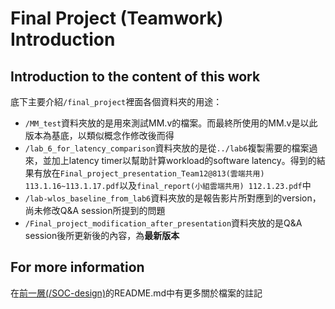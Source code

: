 # Final Project (Teamwork) Introduction

##  Introduction to the content of this work
底下主要介紹`/final_project`裡面各個資料夾的用途：
- `/MM_test`資料夾放的是用來測試MM.v的檔案。而最終所使用的MM.v是以此版本為基底，以類似概念作修改後而得
- `/lab_6_for_latency_comparison`資料夾放的是從`../lab6`複製需要的檔案過來，並加上latency timer以幫助計算workload的software latency。得到的結果有放在`Final_project_presentation_Team12@813(雲端共用) 113.1.16~113.1.17.pdf`以及`final_report(小組雲端共用) 112.1.23.pdf`中
- `/lab-wlos_baseline_from_lab6`資料夾放的是報告影片所對應到的version，尚未修改Q&A session所提到的問題
- `/Final_project_modification_after_presentation`資料夾放的是Q&A session後所更新後的內容，為**最新版本**

## For more information
在[前一層(/SOC-design)](https://github.com/whywhytellmewhy/SOC-design)的README.md中有更多關於檔案的註記
